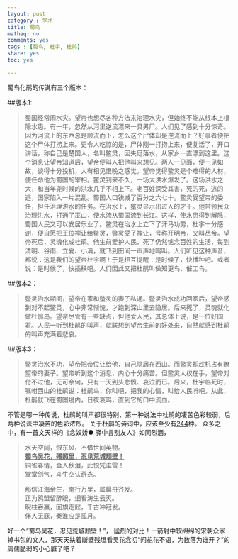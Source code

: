 ```yaml
---
layout: post 
category : 学术
title: 蜀鸟
matheq: no
comments: yes
tags : [蜀鸟, 杜宇, 杜鹃] 
share: yes
toc: yes

---
```


蜀鸟化鹃的传说有三个版本：

##版本1:
> 蜀国经常闹水灾。望帝也想尽各种方法来治理水灾，但始终不能从根本上根除水患。有一年，忽然从河里逆流漂来一具男尸。人们见了感到十分惊奇。因为河流上的东西总是顺流而下，怎么这个尸体却是逆流而上？好事者便把这个尸体打捞上来。更令人吃惊的是，尸体刚一打捞上来，便复活了，开口讲话，称自己是楚国人，名叫鳖灵，因失足落水，从家乡一直漂到这里。这个消息让望帝知道后，望帝便叫人把他叫来想见。两人一见面，便一见如故，谈得十分投机，大有相见恨晚之感觉。望帝觉得鳖灵是个难得的人材，便任命他为蜀国的宰相。鳖灵到来不久，一场大洪水爆发了。这场洪水之大，和当年尧时候的洪水几乎不相上下。老百姓深受其害，死的死，逃的逃，国家陷入一片混乱。蜀国人口锐减了百分之六七十。鳖灵受望帝的委任，担任治理洪水的任务。在治水上，鳖灵显示出过人的才干。他带领民众治理洪水，打通了巫山，使水流从蜀国流到长江。这样，使水患得到解除，蜀国人民又可以安居乐业了。鳖灵在治水上立下了汗马功劳，杜宇十分感谢，便自愿把王位禅让给鳖灵，鳖灵受了禅让，号称开明帝，又叫丛帝。望帝死后，灵魂化成杜鹃。他生前爱护人民，死了仍然惦念百姓的生活，每到清明、谷雨、立夏、小满，就飞到田间一声声地鸣叫。人们听见这种声音，都说：这是我们的望帝杜宇啊！于是相互提醒：是时候了，快播种吧。或者说：是时候了，快插秧吧。人们因此又把杜鹃叫做知更鸟、催工鸟。

##版本2：
> 鳖灵治水期间，望帝在家和鳖灵的妻子私通。鳖灵治水成功回家后，望帝感到对不起鳖灵，心中非常惭愧，才跑到深山里去隐居。后来死了，灵魂就化做杜鹃鸟。望帝尽管有一些缺点，但他爱人民，其总体上说，是一位好国君。人民一听到杜鹃的叫声，就联想到望帝生前的好处来，自然就感到杜鹃的叫声充满着悲哀。

##版本3：
> 鳖灵治水不功，望帝把帝位让给他，自己隐居在西山。而鳖灵却趁机占有瞭望帝的妻子。望帝听到这个消息，内心十分痛苦。但鳖灵大权在手，望帝对付不过他，无可奈何，只有一天到头悲愤、哀泣而已。后来，杜宇临死时，嘱咐西山的杜鹃说：杜鹃鸟，你叫吧，把我的心情，叫给人民听吧。从此，杜鹃就飞在蜀国境内，日夜哀鸣，直到它的口中流血。

不管是哪一种传说，杜鹃的叫声都很特别，第一种说法中杜鹃的凄苦色彩较弱，后两种说法中凄苦的色彩浓烈。
关于杜鹃的诗词中，应该至少有[244](http://hanyu.iciba.com/index.php?module=shige&act=search&type=all&keyword=%E6%9D%9C%E9%B9%83&pageno=3)种。
众多之中，有一首文天祥的《念奴娇● 驿中言别友人》如同烈酒，

> 水天空阔，恨东风、不借世间英物。  
<u>__蜀鸟吴花，残照里，忍见荒城颓壁！__</u>  
铜雀春情，金人秋泪，此恨凭谁雪！  
堂堂剑气，斗牛空认奇杰。
> 
> 那信江海余生，南行万里，属扁舟齐发。  
正为鸥盟留醉眼，细看涛生云灭。  
睨柱吞嬴，回旗走懿，千古冲冠发。  
伴人无寐，秦淮应是孤月。

好一个“蜀鸟吴花，忍见荒城颓壁！”， 猛烈的对比！一箭射中软绵绵的宋朝众家掉书包的文人，那天天扶着断壁残垣看吴花念叨“问花花不语，为数落为谁开？”的庸儒脆弱的小心脏了吧？
